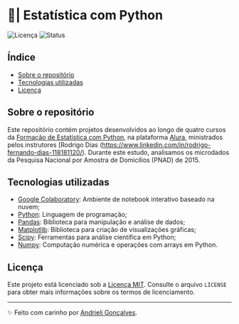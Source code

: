 # 🧮| Estatística com Python

![Licença](https://img.shields.io/badge/Licen%C3%A7a-MIT-f5b5ca.svg)
![Status](https://img.shields.io/badge/Status-Em%20Desenvolvimento-F8EE77.svg)

## Índice

- [Sobre o repositório](#sobre-o-repositório)
- [Tecnologias utilizadas](#tecnologias-utilizadas)
- [Licença](#licença)

## Sobre o repositório

Este repositório contém projetos desenvolvidos ao longo de quatro cursos da [Formação de Estatística com Python](https://www.alura.com.br/formacao-estatistica-python), na plataforma [Alura](https://www.alura.com.br/), ministrados pelos instrutores [Rodrigo Dias (https://www.linkedin.com/in/rodrigo-fernando-dias-118181120/). Durante este estudo, analisamos os microdados da Pesquisa Nacional por Amostra de Domicílios (PNAD) de 2015.

## Tecnologias utilizadas
- [Google Colaboratory](https://colab.research.google.com/): Ambiente de notebook interativo baseado na nuvem;
- [Python](https://docs.python.org/3/): Linguagem de programação;
- [Pandas](https://pandas.pydata.org/): Biblioteca para manipulação e análise de dados;
- [Matplotlib](https://matplotlib.org/stable/index.html): Biblioteca para criação de visualizações gráficas;
- [Scipy](https://www.scipy.org/): Ferramentas para análise científica em Python;
- [Numpy](https://numpy.org/): Computação numérica e operações com arrays em Python.

## Licença

Este projeto está licenciado sob a [Licença MIT](https://opensource.org/licenses/MIT). Consulte o arquivo `LICENSE` para obter mais informações sobre os termos de licenciamento.

---

✨ Feito com carinho por [Andrieli Gonçalves](https://github.com/strawndri).
